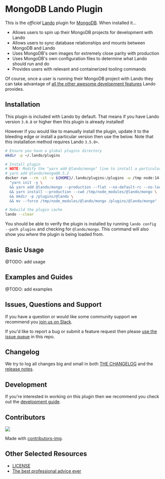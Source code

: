 # MongoDB Lando Plugin

This is the _official_ [Lando](https://lando.dev) plugin for [MongoDB](https://docs.lando.dev/config/mongo.html). When installed it...

* Allows users to spin up their MongoDB projects for development with Lando
* Allows users to sync database relationships and mounts between MongoDB and Lando
* Uses MongoDB's own images for extremely close parity with production
* Uses MongoDB's own configuration files to determine what Lando should run and do
* Provides users with relevant and containerized tooling commands

Of course, once a user is running their MongoDB project with Lando they can take advantage of [all the other awesome development features](https://docs.lando.dev) Lando provides.

## Installation

This plugin is included with Lando by default. That means if you have Lando version `3.0.8` or higher then this plugin is already installed!

However if you would like to manually install the plugin, update it to the bleeding edge or install a particular version then use the below. Note that this installation method requires Lando `3.5.0+`.

```bash
# Ensure you have a global plugins directory
mkdir -p ~/.lando/plugins

# Install plugin
# NOTE: Modify the "yarn add @lando/mongo" line to install a particular version eg
# yarn add @lando/mongo@0.5.2
docker run --rm -it -v ${HOME}/.lando/plugins:/plugins -w /tmp node:14-alpine sh -c \
  "yarn init -y \
  && yarn add @lando/mongo --production --flat --no-default-rc --no-lockfile --link-duplicates \
  && yarn install --production --cwd /tmp/node_modules/@lando/mongo \
  && mkdir -p /plugins/@lando \
  && mv --force /tmp/node_modules/@lando/mongo /plugins/@lando/mongo"

# Rebuild the plugin cache
lando --clear
```

You should be able to verify the plugin is installed by running `lando config --path plugins` and checking for `@lando/mongo`. This command will also show you _where_ the plugin is being loaded from.

## Basic Usage

@TODO: add usage

## Examples and Guides

@TODO: add examples

## Issues, Questions and Support

If you have a question or would like some community support we recommend you [join us on Slack](https://launchpass.com/devwithlando).

If you'd like to report a bug or submit a feature request then please [use the issue queue](https://github.com/lando/mongo/issues/new/choose) in this repo.

## Changelog

We try to log all changes big and small in both [THE CHANGELOG](https://github.com/lando/mongo/blob/main/CHANGELOG.md) and the [release notes](https://github.com/lando/mongo/releases).

## Development

If you're interested in working on this plugin then we recommend you check out the [development guide](https://github.com/lando/mongo/blob/main/docs/development.md).

## Contributors

<a href="https://github.com/lando/mongo/graphs/contributors">
  <img src="https://contrib.rocks/image?repo=lando/mongo" />
</a>

Made with [contributors-img](https://contrib.rocks).

## Other Selected Resources

* [LICENSE](https://github.com/lando/mongo/blob/main/LICENSE.md)
* [The best professional advice ever](https://www.youtube.com/watch?v=tkBVDh7my9Q)
